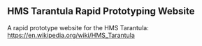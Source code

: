 ## HMS Tarantula Rapid Prototyping Website

A rapid prototype website for the HMS Tarantula:
https://en.wikipedia.org/wiki/HMS_Tarantula
